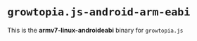 # `growtopia.js-android-arm-eabi`

This is the **armv7-linux-androideabi** binary for `growtopia.js`
